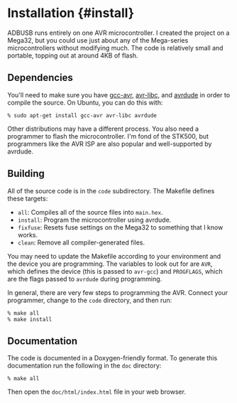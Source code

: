 Installation {#install}
============

ADBUSB runs entirely on one AVR microcontroller. I created the project
on a Mega32, but you could use just about any of the Mega-series
microcontrollers without modifying much. The code is relatively small
and portable, topping out at around 4KB of flash.

Dependencies
------------

You'll need to make sure you have [gcc-avr][1], [avr-libc][2], and
[avrdude][3] in order to compile the source. On Ubuntu, you can do
this with:

    % sudo apt-get install gcc-avr avr-libc avrdude

Other distributions may have a different process. You also need a
programmer to flash the microcontroller. I'm fond of the STK500, but
programmers like the AVR ISP are also popular and well-supported by
avrdude.

Building
--------

All of the source code is in the `code` subdirectory. The Makefile
defines these targets:

* `all`: Compiles all of the source files into `main.hex`.
* `install`: Program the microcontroller using avrdude.
* `fixfuse`: Resets fuse settings on the Mega32 to something that I know works.
* `clean`: Remove all compiler-generated files.

You may need to update the Makefile according to your environment and
the device you are programming. The variables to look out for are
`AVR`, which defines the device (this is passed to `avr-gcc`) and
`PROGFLAGS`, which are the flags passed to `avrdude` during
programming.

In general, there are very few steps to programming the AVR. Connect your programmer, change to the `code` directory, and then run:

    % make all
    % make install

Documentation
-------------

The code is documented in a Doxygen-friendly format. To generate this
documentation run the following in the `doc` directory:

    % make all

Then open the `doc/html/index.html` file in your web browser.

[1]: http://www.nongnu.org/avr-libc/
[2]: http://www.nongnu.org/avr-libc/
[3]: http://www.nongnu.org/avrdude/
